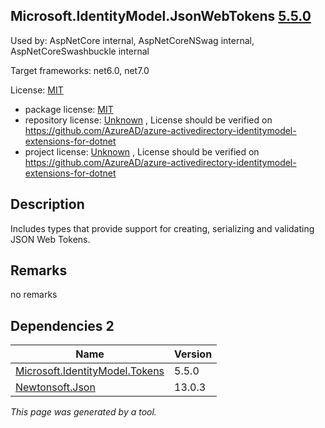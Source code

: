 Microsoft.IdentityModel.JsonWebTokens [5.5.0](https://www.nuget.org/packages/Microsoft.IdentityModel.JsonWebTokens/5.5.0)
--------------------

Used by: AspNetCore internal, AspNetCoreNSwag internal, AspNetCoreSwashbuckle internal

Target frameworks: net6.0, net7.0

License: [MIT](../../../../licenses/mit) 

- package license: [MIT](https://licenses.nuget.org/MIT) 
- repository license: [Unknown](https://github.com/AzureAD/azure-activedirectory-identitymodel-extensions-for-dotnet) , License should be verified on https://github.com/AzureAD/azure-activedirectory-identitymodel-extensions-for-dotnet
- project license: [Unknown](https://github.com/AzureAD/azure-activedirectory-identitymodel-extensions-for-dotnet) , License should be verified on https://github.com/AzureAD/azure-activedirectory-identitymodel-extensions-for-dotnet

Description
-----------
Includes types that provide support for creating, serializing and validating JSON Web Tokens.

Remarks
-----------
no remarks


Dependencies 2
-----------

|Name|Version|
|----------|:----|
|[Microsoft.IdentityModel.Tokens](../../../../packages/nuget.org/microsoft.identitymodel.tokens/5.5.0)|5.5.0|
|[Newtonsoft.Json](../../../../packages/nuget.org/newtonsoft.json/13.0.3)|13.0.3|

*This page was generated by a tool.*